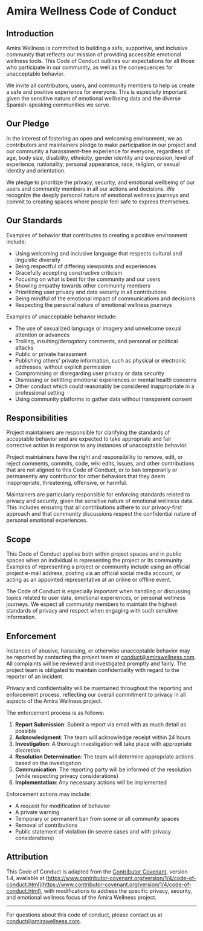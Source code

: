 # Amira Wellness Code of Conduct

## Introduction

Amira Wellness is committed to building a safe, supportive, and inclusive community that reflects our mission of providing accessible emotional wellness tools. This Code of Conduct outlines our expectations for all those who participate in our community, as well as the consequences for unacceptable behavior.

We invite all contributors, users, and community members to help us create a safe and positive experience for everyone. This is especially important given the sensitive nature of emotional wellbeing data and the diverse Spanish-speaking communities we serve.

## Our Pledge

In the interest of fostering an open and welcoming environment, we as contributors and maintainers pledge to make participation in our project and our community a harassment-free experience for everyone, regardless of age, body size, disability, ethnicity, gender identity and expression, level of experience, nationality, personal appearance, race, religion, or sexual identity and orientation.

We pledge to prioritize the privacy, security, and emotional wellbeing of our users and community members in all our actions and decisions. We recognize the deeply personal nature of emotional wellness journeys and commit to creating spaces where people feel safe to express themselves.

## Our Standards

Examples of behavior that contributes to creating a positive environment include:

* Using welcoming and inclusive language that respects cultural and linguistic diversity
* Being respectful of differing viewpoints and experiences
* Gracefully accepting constructive criticism
* Focusing on what is best for the community and our users
* Showing empathy towards other community members
* Prioritizing user privacy and data security in all contributions
* Being mindful of the emotional impact of communications and decisions
* Respecting the personal nature of emotional wellness journeys

Examples of unacceptable behavior include:

* The use of sexualized language or imagery and unwelcome sexual attention or advances
* Trolling, insulting/derogatory comments, and personal or political attacks
* Public or private harassment
* Publishing others' private information, such as physical or electronic addresses, without explicit permission
* Compromising or disregarding user privacy or data security
* Dismissing or belittling emotional experiences or mental health concerns
* Other conduct which could reasonably be considered inappropriate in a professional setting
* Using community platforms to gather data without transparent consent

## Responsibilities

Project maintainers are responsible for clarifying the standards of acceptable behavior and are expected to take appropriate and fair corrective action in response to any instances of unacceptable behavior.

Project maintainers have the right and responsibility to remove, edit, or reject comments, commits, code, wiki edits, issues, and other contributions that are not aligned to this Code of Conduct, or to ban temporarily or permanently any contributor for other behaviors that they deem inappropriate, threatening, offensive, or harmful.

Maintainers are particularly responsible for enforcing standards related to privacy and security, given the sensitive nature of emotional wellness data. This includes ensuring that all contributions adhere to our privacy-first approach and that community discussions respect the confidential nature of personal emotional experiences.

## Scope

This Code of Conduct applies both within project spaces and in public spaces when an individual is representing the project or its community. Examples of representing a project or community include using an official project e-mail address, posting via an official social media account, or acting as an appointed representative at an online or offline event.

The Code of Conduct is especially important when handling or discussing topics related to user data, emotional experiences, or personal wellness journeys. We expect all community members to maintain the highest standards of privacy and respect when engaging with such sensitive information.

## Enforcement

Instances of abusive, harassing, or otherwise unacceptable behavior may be reported by contacting the project team at conduct@amirawellness.com. All complaints will be reviewed and investigated promptly and fairly. The project team is obligated to maintain confidentiality with regard to the reporter of an incident.

Privacy and confidentiality will be maintained throughout the reporting and enforcement process, reflecting our overall commitment to privacy in all aspects of the Amira Wellness project.

The enforcement process is as follows:

1. **Report Submission**: Submit a report via email with as much detail as possible
2. **Acknowledgment**: The team will acknowledge receipt within 24 hours
3. **Investigation**: A thorough investigation will take place with appropriate discretion
4. **Resolution Determination**: The team will determine appropriate actions based on the investigation
5. **Communication**: The reporting party will be informed of the resolution (while respecting privacy considerations)
6. **Implementation**: Any necessary actions will be implemented

Enforcement actions may include:

* A request for modification of behavior
* A private warning
* Temporary or permanent ban from some or all community spaces
* Removal of contributions
* Public statement of violation (in severe cases and with privacy considerations)

## Attribution

This Code of Conduct is adapted from the [Contributor Covenant](https://www.contributor-covenant.org), version 1.4, available at [https://www.contributor-covenant.org/version/1/4/code-of-conduct.html](https://www.contributor-covenant.org/version/1/4/code-of-conduct.html), with modifications to address the specific privacy, security, and emotional wellness focus of the Amira Wellness project.

---

For questions about this code of conduct, please contact us at conduct@amirawellness.com.